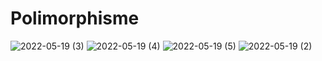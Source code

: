 # Polimorphisme
![2022-05-19 (3)](https://user-images.githubusercontent.com/101534549/169191036-1e2943fd-b2e2-40c7-a121-7db401a3ea2b.png)
![2022-05-19 (4)](https://user-images.githubusercontent.com/101534549/169191063-90f5f7a0-3324-4638-b8d6-43a29946d575.png)
![2022-05-19 (5)](https://user-images.githubusercontent.com/101534549/169191065-97f4bf26-0351-4942-8ed1-7ebff9726566.png)
![2022-05-19 (2)](https://user-images.githubusercontent.com/101534549/169191085-e25fa90a-d69d-49d0-a84c-c470fa09722e.png)
